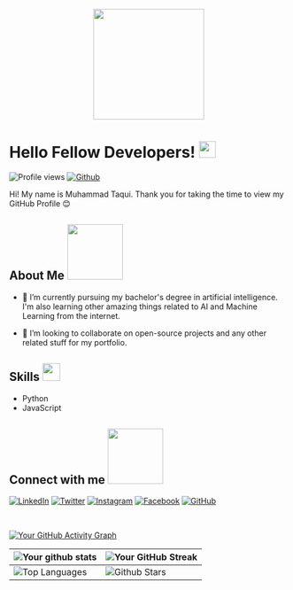 <p align="center">
    <img width="200" src="https://github.com/itaqiz.png">
</p>

<h1> Hello Fellow Developers! <img src="https://raw.githubusercontent.com/MartinHeinz/MartinHeinz/master/wave.gif" width="30px"> </h1>

![Profile views](https://visitor-badge.glitch.me/badge?page_id=itaqiz.itaqiz)
[![Github](https://img.shields.io/github/followers/itaqiz?label=Follow&style=social)](https://github.com/itaqiz)

<div size='20px'> Hi! My name is Muhammad Taqui. Thank you for taking the time to view my GitHub Profile 😊 
</div>

## About Me <img src="https://media0.giphy.com/media/KDDpcKigbfFpnejZs6/giphy.gif?cid=ecf05e47oy6f4zjs8g1qoiystc56cu7r9tb8a1fe76e05oty&rid=giphy.gif" width="100px">

- 🔭 I’m currently pursuing my bachelor's degree in artificial intelligence. I'm also learning other amazing things related to AI and Machine Learning from the internet.
  
- 👯 I’m looking to collaborate on open-source projects and any other related stuff for my portfolio.

## Skills <img src="https://media2.giphy.com/media/QssGEmpkyEOhBCb7e1/giphy.gif?cid=ecf05e47a0n3gi1bfqntqmob8g9aid1oyj2wr3ds3mg700bl&rid=giphy.gif" width="32px">
- Python
- JavaScript
<!-- Add more skills here -->

## Connect with me <img src='https://raw.githubusercontent.com/ShahriarShafin/ShahriarShafin/main/Assets/handshake.gif' width="100px">
[![LinkedIn](https://raw.githubusercontent.com/rahulbanerjee26/githubAboutMeGenerator/main/icons/linked-in-alt.svg)](https://www.linkedin.com/in/itaqiz/)
[![Twitter](https://raw.githubusercontent.com/rahulbanerjee26/githubAboutMeGenerator/main/icons/twitter.svg)](https://twitter.com/iTaqiZ)
[![Instagram](https://raw.githubusercontent.com/rahulbanerjee26/githubAboutMeGenerator/main/icons/instagram.svg)](https://www.instagram.com/iTaqiZ/)
[![Facebook](https://raw.githubusercontent.com/rahulbanerjee26/githubAboutMeGenerator/main/icons/facebook.svg)](https://www.facebook.com/iTaqiZ)
[![GitHub](https://raw.githubusercontent.com/rahulbanerjee26/githubAboutMeGenerator/main/icons/github.svg)](https://www.github.com/itaqiz)

<br>

[![Your GitHub Activity Graph](https://activity-graph.herokuapp.com/graph?username=itaqiz&theme=tokyonight)](https://git.io/praveenscience)

| ![Your github stats](https://github-readme-stats.vercel.app/api?username=itaqiz&show_icons=true&theme=tokyonight) | ![Your GitHub Streak](https://github-readme-streak-stats.herokuapp.com/?user=itaqiz&theme=tokyonight) |
| --- | --- |
| ![Top Languages](https://github-readme-stats.vercel.app/api/top-langs/?username=itaqiz&theme=tokyonight) | ![Github Stars](https://github-readme-stats.vercel.app/api?username=itaqiz&show_icons=true&locale=en&count_private=true&hide_rank=true&custom_title=My%20GitHub%20Stats&disable_animations=true&theme=tokyonight) |
